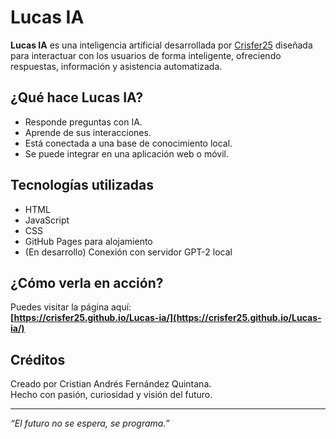 # Lucas IA

**Lucas IA** es una inteligencia artificial desarrollada por [Crisfer25](https://github.com/Crisfer25) diseñada para interactuar con los usuarios de forma inteligente, ofreciendo respuestas, información y asistencia automatizada.

## ¿Qué hace Lucas IA?

- Responde preguntas con IA.
- Aprende de sus interacciones.
- Está conectada a una base de conocimiento local.
- Se puede integrar en una aplicación web o móvil.

## Tecnologías utilizadas

- HTML
- JavaScript
- CSS
- GitHub Pages para alojamiento
- (En desarrollo) Conexión con servidor GPT-2 local

## ¿Cómo verla en acción?

Puedes visitar la página aquí:  
**[https://crisfer25.github.io/Lucas-ia/](https://crisfer25.github.io/Lucas-ia/)**

## Créditos

Creado por Cristian Andrés Fernández Quintana.  
Hecho con pasión, curiosidad y visión del futuro.

---

*“El futuro no se espera, se programa.”*